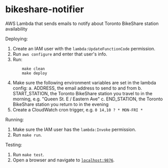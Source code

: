 # bikeshare-notifier
AWS Lambda that sends emails to notify about Toronto BikeShare station availability

Deploying:
1. Create an IAM user with the `lambda:UpdateFunctionCode` permission.
2. Run `aws configure` and enter that user's info.
3. Run:
    ```
        make clean
        make deploy
    ```
4. Make sure the following environment variables are set in the lambda config:
  a. ADDRESS, the email address to send to and from
  b. START_STATION, the Toronto BikeShare station you travel to in the morning, e.g. "Queen St. E / Eastern Ave"
  c. END_STATION, the Toronto BikeShare station you return to in the evening
5. Create a CloudWatch cron trigger, e.g. `0 14,10 ? * MON-FRI *`

Running:
1. Make sure the IAM user has the `lambda:Invoke` permission.
2. Run `make run`.

Testing:
1. Run `make test`.
2. Open a browser and navigate to [`localhost:9876`](localhost:9876).
